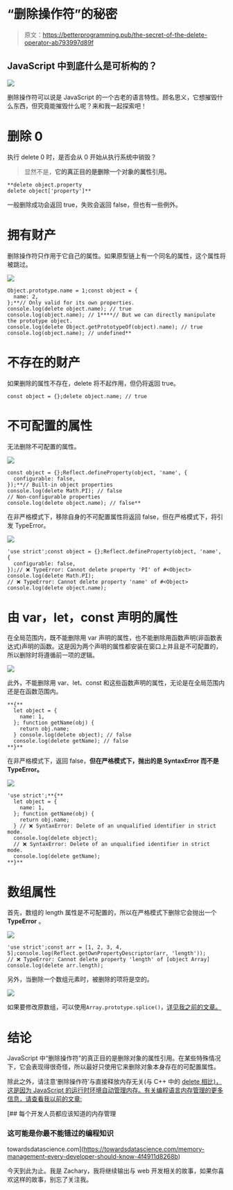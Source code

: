 # “删除操作符”的秘密

> 原文：<https://betterprogramming.pub/the-secret-of-the-delete-operator-ab793997d89f>

## JavaScript 中到底什么是可析构的？

![](img/ac0a2b78c70fd1ab67be088e4a5b2308.png)

删除操作符可以说是 JavaScript 的一个古老的语言特性。顾名思义，它想摧毁什么东西，但究竟能摧毁什么呢？来和我一起探索吧！

# 删除 0

执行 delete 0 时，是否会从 0 开始从执行系统中销毁？

> 显然不是，**它的真正目的是删除一个对象的属性引用。**

```
**delete object.property
delete object['property']**
```

一般删除成功会返回 true，失败会返回 false，但也有一些例外。

# 拥有财产

删除操作符只作用于它自己的属性。如果原型链上有一个同名的属性，这个属性将被跳过。

![](img/200abd37bc985f9f96c7b595d23a4c29.png)

```
Object.prototype.name = 1;const object = {
  name: 2,
};**// Only valid for its own properties.
console.log(delete object.name); // true
console.log(object.name); // 1****// But we can directly manipulate the prototype object.
console.log(delete Object.getPrototypeOf(object).name); // true
console.log(object.name); // undefined**
```

# 不存在的财产

如果删除的属性不存在，delete 将不起作用，但仍将返回 true。

```
const object = {};delete object.name; // true
```

# 不可配置的属性

无法删除不可配置的属性。

![](img/076e8fdfb341644ee75bdf5165713363.png)

```
const object = {};Reflect.defineProperty(object, 'name', {
  configurable: false,
});**// Built-in object properties
console.log(delete Math.PI); // false
// Non-configurable properties
console.log(delete object.name); // false**
```

在非严格模式下，移除自身的不可配置属性将返回 false，但在严格模式下，将引发 TypeError。

![](img/459090c052b91c1a1a2580cb58e087e7.png)

```
'use strict';const object = {};Reflect.defineProperty(object, 'name', {
  configurable: false,
});// ❌ TypeError: Cannot delete property 'PI' of #<Object>
console.log(delete Math.PI);
// ❌ TypeError: Cannot delete property 'name' of #<Object>
console.log(delete object.name);
```

# 由 var，let，const 声明的属性

在全局范围内，既不能删除用 var 声明的属性，也不能删除用函数声明(非函数表达式)声明的函数。这是因为两个声明的属性都安装在窗口上并且是不可配置的，所以删除时将遵循前一项的逻辑。

![](img/159bf0cf2b2683fd2655cfb7913e6722.png)

此外，不能删除用 var、let、const 和这些函数声明的属性，无论是在全局范围内还是在函数范围内。

```
**{**
  let object = {
    name: 1,
  }; function getName(obj) {
    return obj.name;
  } console.log(delete object); // false
  console.log(delete getName); // false
**}**
```

在非严格模式下，返回 false，**但在严格模式下，抛出的是 SyntaxError 而不是 TypeError。**

![](img/27774a9e7a2f7cb81fb7c688930d0903.png)

```
'use strict';**{**
  let object = {
    name: 1,
  }; function getName(obj) {
    return obj.name;
  } // ❌ SyntaxError: Delete of an unqualified identifier in strict mode.
  console.log(delete object);
  // ❌ SyntaxError: Delete of an unqualified identifier in strict mode.
  console.log(delete getName);
**}**
```

# 数组属性

首先，数组的 length 属性是不可配置的，所以在严格模式下删除它会抛出一个 **TypeError** 。

![](img/a46783a50cb4c186dec5f3000d2b82af.png)

```
'use strict';const arr = [1, 2, 3, 4, 5];console.log(Reflect.getOwnPropertyDescriptor(arr, 'length'));
// ❌ TypeError: Cannot delete property 'length' of [object Array]
console.log(delete arr.length);
```

另外，当删除一个数组元素时，被删除的项将是空的。

![](img/e4237d7fb273fa40eae351948744f410.png)

如果要修改原数组，可以使用`Array.prototype.splice()`，[详见我之前的文章。](https://javascript.plainenglish.io/interviewer-please-tell-me-the-difference-between-slice-splice-and-split-5a6617692395)

# 结论

JavaScript 中“删除操作符”的真正目的是删除对象的属性引用。在某些特殊情况下，它会表现得很奇怪，所以最好只使用它来删除对象本身存在的可配置属性。

除此之外，请注意‘删除操作符’与直接释放内存无关(与 C++ 中的 [delete 相比)，这是因为 JavaScript 的运行时环境自动管理内存。有关编程语言内存管理的更多信息，请查看我以前的文章:](https://docs.microsoft.com/en-us/cpp/cpp/delete-operator-cpp?view=msvc-170&viewFallbackFrom=vs-2019)

[](https://towardsdatascience.com/memory-management-every-developer-should-know-4f4911d8268b) [## 每个开发人员都应该知道的内存管理

### 这可能是你最不能错过的编程知识

towardsdatascience.com](https://towardsdatascience.com/memory-management-every-developer-should-know-4f4911d8268b) 

今天到此为止。我是 Zachary，我将继续输出与 web 开发相关的故事，如果你喜欢这样的故事，别忘了关注我。